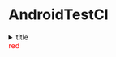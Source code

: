# AndroidTestCI

<details>
  <summary>title</summary>
  description here
</details>

<div style="color:red">red</div>
